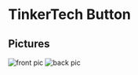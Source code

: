 # TinkerTech Button

## Pictures
![front pic](https://644db4de3505c40a0444-327723bce298e3ff5813fb42baeefbaa.ssl.cf1.rackcdn.com/d58bb6daf7f436fe9c03915905cba6fb.png)
![back pic](https://644db4de3505c40a0444-327723bce298e3ff5813fb42baeefbaa.ssl.cf1.rackcdn.com/7d62fd2c92772425ad8f124b1cee6b10.png)
